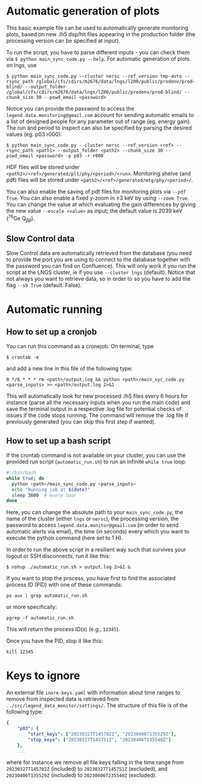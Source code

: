 # Automatic generation of plots

This basic example file can be used to automatically generate monitoring plots, based on new .lh5 dsp/hit files appearing in the production folder (the processing version can be specified at input).

To run the script, you have to parse different inputs - you can check them via `$ python main_sync_code.py --help`. For automatic generation of plots on lngs, use

```console
$ python main_sync_code.py --cluster nersc --ref_version tmp-auto --rsync_path /global/cfs/cdirs/m2676/data/lngs/l200/public/prodenv/prod-blind/ --output_folder /global/cfs/cdirs/m2676/data/lngs/l200/public/prodenv/prod-blind/ --chunk_size 30 --pswd_email <password>
```

Notice you can provide the password to access the `legend.data.monitoring@gmail.com` account for sending automatic emails to a list of designed people for any parameter out of range (eg. energy gain).
The run and period to inspect can also be specified by parsing the desired values (eg. p03 r000):

```console
$ python main_sync_code.py --cluster nersc --ref_version <ref> --rsync_path <path1> --output_folder <path2> --chunk_size 30 --pswd_email <password> -p p03 -r r000
```

HDF files will be stored under `<path2>/<ref>/generated/plt/phy/<period>/<run>`.
Monitoring shelve (and pdf) files will be stored under `<path2>/<ref>/generated/mtg/phy/<period>/`.

You can also enable the saving of pdf files for monitoring plots via `--pdf True`.
You can also enable a fixed y-zoom in $\pm$3 keV by using `--zoom True`.
You can change the value at which evaluating the gain differences by giving the new value `--escale <value>` as input; the default value is 2039 keV ($^{76}$Ge Q$_{\beta\beta}$).

## Slow Control data
Slow Control data are automatically retrieved from the database (you need to provide the port you are using to connect to the database together with the password you can find on Confluence).
This will only work if you run the script at the LNGS cluster, ie if you use `--cluster lngs` (default).
Notice that not always you want to retrieve data, so in order to so you have to add the flag `--sb True` (default: False).

# Automatic running

## How to set up a cronjob

You can run this command as a cronejob. On terminal, type

```console
$ crontab -e
```

and add a new line in this file of the following type:

```console
0 */6 * * * rm <path>/output.log && python <path>/main_syc_code.py <parse_inputs> >> <path>/output.log 2>&1
```

This will automatically look for new processed .lh5 files every 6 hours for instance (parse all the necessary inputs when you run the main code) and save the terminal output in a respective .log file for potential checks of issues if the code stops running.
The command will remove the .log file if previously generated (you can skip this first step if wanted).


## How to set up a bash script
If the crontab command is not available on your cluster, you can use the provided run script (`automatic_run.sh`) to run an infinite `while true` loop:

```bash
#!/bin/bash
while true; do
  python <path>/main_sync_code.py <parse_inputs>
  echo "Running job at $(date)"
  sleep 3600  # every hour
done
```

Here, you can change the absolute path to your `main_sync_code.py`, the name of the cluster (either `lngs` or `nersc`), the processing version, the password to access `legend.data.monitor@gmail.com` (in order to send automatic alerts via email), the time (in seconds) every which you want to execute the python command (here set to 1 H).

In order to run the above script in a resilient way such that survives your logout or SSH disconnects, run it like this:

```console
$ nohup ./automatic_run.sh > output.log 2>&1 &
```

If you want to stop the process, you have first to find the associated process ID (PID) with one of these commands:

```console
ps aux | grep automatic_run.sh
```

or more specifically:

```console
pgrep -f automatic_run.sh
```

This will return the process ID(s) (e.g., `12345`).

Once you have the PID, stop it like this:

```console
kill 12345
```

# Keys to ignore

An external file `inore-keys.yaml` with information about time ranges to remove from inspected data is retrieved from `../src/legend_data_monitor/settings/`.
The structure of this file is of the following type:

```yaml
{
    "p03": {
        "start_keys": ["20230327T145702Z", "20230406T135529Z"],
        "stop_keys": ["20230327T145751Z", "20230406T235540Z"]
    },
    ...
```

where for instance we remove all file keys falling in the time range from `20230327T145702Z` (included) to `20230327T145751Z` (excluded), and `20230406T135529Z` (included) to `20230406T235540Z` (excluded).
